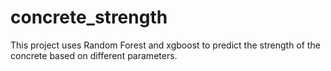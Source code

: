 # concrete_strength
This project uses Random Forest and xgboost to predict the strength of the concrete based on different parameters.

